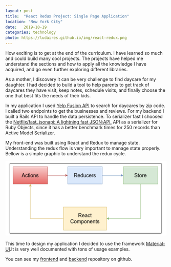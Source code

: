 ```yaml
---
layout: post
title:  "React Redux Project: Single Page Application"
location: "New York City"
date:   2019-10-19
categories: technology
photo: https://ludaires.github.io/img/react-redux.png
---
```

How exciting is to get at the end of the curriculum. I have learned so much and could build many cool projects. The projects have helped me understand the sections and how to apply all the knowledge I have acquired, and  go even further exploring different libraries. 

As a mother, I discovery it can be very challenge to find daycare for my daughter. I had decided to build a tool to help parents to get track of daycares they have visit, keep notes, schedule visits, and finally choose the one that best fits the needs of their kids. 

In my application I used [Yelp Fusion API](https://www.yelp.com/fusion) to search for daycares by zip code. I called two endpoints to get the businesses and reviews. For my backend I built a Rails API to handle the data persistence. To serializer fast I choosed the [Netflix/fast_jsonapi: A lightning fast JSON:API.](https://github.com/Netflix/fast_jsonapi) API as a serializer for Ruby Objects, since it has a better benchmark times for 250 records than Active Model Serializer. 

My front-end was built using React and Redux to manage state.  Understanding the redux flow is very important to manage state properly. Bellow is a simple graphic to understand the redux cycle. 

![Redux diagram](img/redux_diagram.png)

This time to design my application I decided to use the framework [Material-UI](https://material-ui.com/getting-started/installation/).It is very well documented with tons of usage examples. 

You can see my [frontend](https://github.com/ludaires/find-daycare-frontend) and [backend](https://github.com/ludaires/find-daycare-backend) repository on github.  